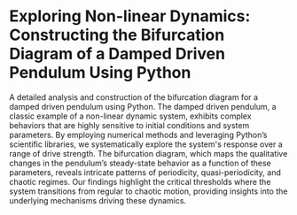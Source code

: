 # Exploring Non-linear Dynamics: Constructing the Bifurcation Diagram of a Damped Driven Pendulum Using Python

 A detailed analysis and construction of the bifurcation diagram for a damped driven pendulum using Python. The damped driven pendulum, a classic example of a non-linear dynamic system, exhibits complex behaviors that are highly sensitive to initial conditions and system parameters. By employing numerical methods and leveraging Python’s scientific libraries, we systematically explore the system's response over a range of drive strength. The bifurcation diagram, which maps the qualitative changes in the pendulum’s steady-state behavior as a function of these parameters, reveals intricate patterns of periodicity, quasi-periodicity, and chaotic regimes. Our findings highlight the critical thresholds where the system transitions from regular to chaotic motion, providing insights into the underlying mechanisms driving these dynamics.
